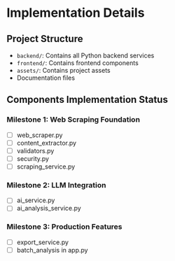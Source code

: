 # Implementation Details

## Project Structure
- `backend/`: Contains all Python backend services
- `frontend/`: Contains frontend components
- `assets/`: Contains project assets
- Documentation files

## Components Implementation Status

### Milestone 1: Web Scraping Foundation
- [ ] web_scraper.py
- [ ] content_extractor.py
- [ ] validators.py
- [ ] security.py
- [ ] scraping_service.py

### Milestone 2: LLM Integration
- [ ] ai_service.py
- [ ] ai_analysis_service.py

### Milestone 3: Production Features
- [ ] export_service.py
- [ ] batch_analysis in app.py
